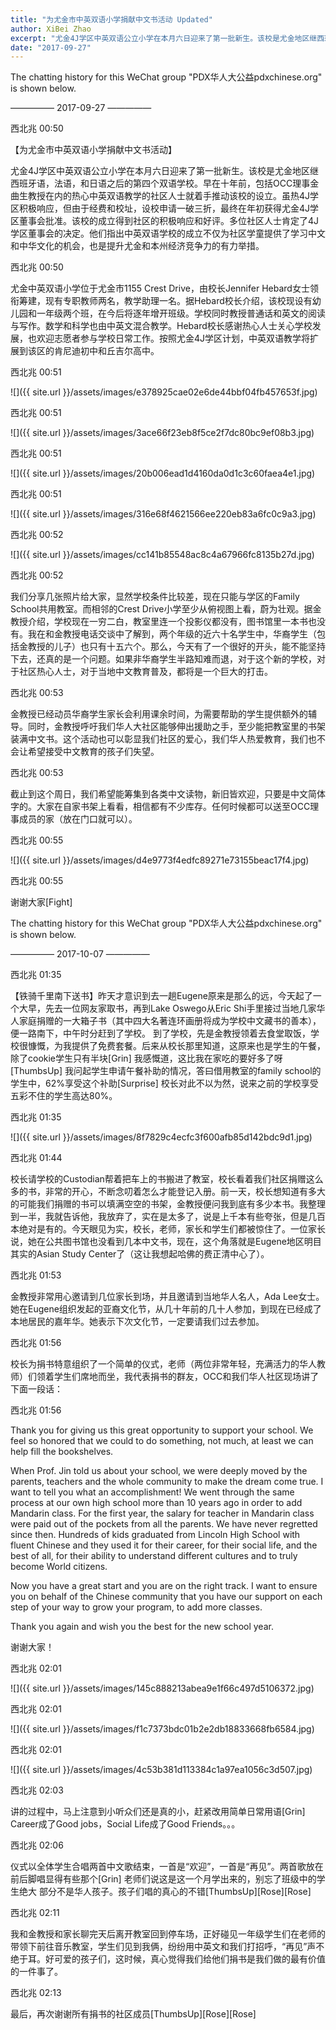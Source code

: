 ```yaml
---
title: "为尤金市中英双语小学捐献中文书活动 Updated"
author: XiBei Zhao
excerpt: "尤金4J学区中英双语公立小学在本月六日迎来了第一批新生。该校是尤金地区继西班牙语，法语，和日语之后的第四个双语学校。早在十年前，包括OCC理事金曲生教授在内的热心中英双语教学的社区人士就着手推动该校的设立。虽热4J学区积极响应，但由于经费和校址，设校申请一破三折，最终在年初获得尤金4J学区董事会批准。该校的成立得到社区的积极响应和好评。多位社区人士肯定了4J学区董事会的决定。他们指出中英双语学校的成立不仅为社区学童提供了学习中文和中华文化的机会，也是提升尤金和本州经济竞争力的有力举措。"
date: "2017-09-27"
---
```


The chatting history for this WeChat group "PDX华人大公益pdxchinese.org" is shown below.

—————  2017-09-27  —————

西北兆  00:50

【为尤金市中英双语小学捐献中文书活动】

尤金4J学区中英双语公立小学在本月六日迎来了第一批新生。该校是尤金地区继西班牙语，法语，和日语之后的第四个双语学校。早在十年前，包括OCC理事金曲生教授在内的热心中英双语教学的社区人士就着手推动该校的设立。虽热4J学区积极响应，但由于经费和校址，设校申请一破三折，最终在年初获得尤金4J学区董事会批准。该校的成立得到社区的积极响应和好评。多位社区人士肯定了4J学区董事会的决定。他们指出中英双语学校的成立不仅为社区学童提供了学习中文和中华文化的机会，也是提升尤金和本州经济竞争力的有力举措。

西北兆  00:50

尤金中英双语小学位于尤金市1155 Crest Drive，由校长Jennifer Hebard女士领衔筹建，现有专职教师两名，教学助理一名。据Hebard校长介绍，该校现设有幼儿园和一年级两个班，在今后将逐年增开班级。学校同时教授普通话和英文的阅读与写作。数学和科学也由中英文混合教学。Hebard校长感谢热心人士关心学校发展，也欢迎志愿者参与学校日常工作。按照尤金4J学区计划，中英双语教学将扩展到该区的肯尼迪初中和丘吉尔高中。

西北兆  00:51

![]({{ site.url }}/assets/images/e378925cae02e6de44bbf04fb457653f.jpg)

西北兆  00:51

![]({{ site.url }}/assets/images/3ace66f23eb8f5ce2f7dc80bc9ef08b3.jpg)

西北兆  00:51

![]({{ site.url }}/assets/images/20b006ead1d4160da0d1c3c60faea4e1.jpg)

西北兆  00:51

![]({{ site.url }}/assets/images/316e68f4621566ee220eb83a6fc0c9a3.jpg)

西北兆  00:52

![]({{ site.url }}/assets/images/cc141b85548ac8c4a67966fc8135b27d.jpg)

西北兆  00:52

我们分享几张照片给大家，显然学校条件比较差，现在只能与学区的Family School共用教室。而相邻的Crest Drive小学至少从俯视图上看，蔚为壮观。据金教授介绍，学校现在一穷二白，教室里连一个投影仪都没有，图书馆里一本书也没有。我在和金教授电话交谈中了解到，两个年级的近六十名学生中，华裔学生（包括金教授的儿子）也只有十五六个。那么，今天有了一个很好的开头，能不能坚持下去，还真的是一个问题。如果非华裔学生半路知难而退，对于这个新的学校，对于社区热心人士，对于当地中文教育普及，都将是一个巨大的打击。

西北兆  00:53

金教授已经动员华裔学生家长会利用课余时间，为需要帮助的学生提供额外的辅导。同时，金教授呼吁我们华人大社区能够伸出援助之手，至少能把教室里的书架装满中文书。这个活动也可以彰显我们社区的爱心，我们华人热爱教育，我们也不会让希望接受中文教育的孩子们失望。

西北兆  00:53

截止到这个周日，我们希望能筹集到各类中文读物，新旧皆欢迎，只要是中文简体字的。大家在自家书架上看看，相信都有不少库存。任何时候都可以送至OCC理事成员的家（放在门口就可以）。

西北兆  00:55

![]({{ site.url }}/assets/images/d4e9773f4edfc89271e73155beac17f4.jpg)

西北兆  00:55

谢谢大家[Fight]

The chatting history for this WeChat group "PDX华人大公益pdxchinese.org" is shown below.

—————  2017-10-07  —————

西北兆  01:35

【铁骑千里南下送书】昨天才意识到去一趟Eugene原来是那么的远，今天起了一个大早，先去一位网友家取书，再到Lake Oswego从Eric Shi手里接过当地几家华人家庭捐赠的一大箱子书（其中四大名著连环画册将成为学校中文藏书的善本），便一路南下，中午时分赶到了学校。
到了学校，先是金教授领着去食堂取饭，学校很慷慨，为我提供了免费套餐。后来从校长那里知道，这原来也是学生的午餐，除了cookie学生只有半块[Grin] 我感慨道，这比我在家吃的要好多了呀[ThumbsUp] 我问起学生申请午餐补助的情况，答曰借用教室的family school的学生中，62%享受这个补助[Surprise] 校长对此不以为然，说来之前的学校享受五彩不住的学生高达80%。

西北兆  01:35

![]({{ site.url }}/assets/images/8f7829c4ecfc3f600afb85d142bdc9d1.jpg)

西北兆  01:44

校长请学校的Custodian帮着把车上的书搬进了教室，校长看着我们社区捐赠这么多的书，非常的开心，不断念叨着怎么才能登记入册。前一天，校长想知道有多大的可能我们捐赠的书可以填满空空的书架，金教授便问我到底有多少本书。我整理到一半，我就告诉他，我放弃了，实在是太多了，说是上千本有些夸张，但是几百本绝对是有的。今天眼见为实，校长，老师，家长和学生们都被惊住了。一位家长说，她在公共图书馆也没看到几本中文书，现在，这个角落就是Eugene地区明目其实的Asian Study Center了（这让我想起哈佛的费正清中心了）。

西北兆  01:53

金教授非常用心邀请到几位家长到场，并且邀请到当地华人名人，Ada Lee女士。她在Eugene组织发起的亚裔文化节，从几十年前的几十人参加，到现在已经成了本地居民的嘉年华。她表示下次文化节，一定要请我们过去参加。

西北兆  01:56

校长为捐书特意组织了一个简单的仪式，老师（两位非常年轻，充满活力的华人教师）们领着学生们席地而坐，我代表捐书的群友，OCC和我们华人社区现场讲了下面一段话：

西北兆  01:56

Thank you for giving us this great opportunity to support your school. We feel so honored that we could to do something, not much, at least we can help fill the bookshelves.

When Prof. Jin told us about your school, we were deeply moved by the parents, teachers and the whole community to make the dream come true. I want to tell you what an accomplishment! We went through the same process at our own high school more than 10 years ago in order to add Mandarin class. For the first year, the salary for teacher in Mandarin class were paid out of the pockets from all the parents. We have never regretted since then. Hundreds of kids graduated from Lincoln High School with fluent Chinese and they used it for their career, for their social life, and the best of all, for their ability to understand different cultures and to truly become World citizens.

Now you have a great start and you are on the right track. I want to ensure you on behalf of the Chinese community that you have our support on each step of your way to grow your program, to add more classes.

Thank you again and wish you the best for the new school year.

谢谢大家！

西北兆  02:01

![]({{ site.url }}/assets/images/145c888213abea9e1f66c497d5106372.jpg)

西北兆  02:01

![]({{ site.url }}/assets/images/f1c7373bdc01b2e2db18833668fb6584.jpg)

西北兆  02:01

![]({{ site.url }}/assets/images/4c53b381d113384c1a97ea1056c3d507.jpg)

西北兆  02:03

讲的过程中，马上注意到小听众们还是真的小，赶紧改用简单日常用语[Grin] Career成了Good jobs，Social Life成了Good Friends。。。

西北兆  02:06

仪式以全体学生合唱两首中文歌结束，一首是“欢迎”，一首是“再见”。两首歌放在前后脚唱显得有些那个[Grin] 老师们说这是这一个月学出来的，别忘了班级中的学生绝大
部分不是华人孩子。孩子们唱的真心的不错[ThumbsUp][Rose][Rose]

西北兆  02:11

我和金教授和家长聊完天后离开教室回到停车场，正好碰见一年级学生们在老师的带领下前往音乐教室，学生们见到我俩，纷纷用中英文和我们打招呼，“再见”声不绝于耳。好可爱的孩子们，这时候，真心觉得我们给他们捐书是我们做的最有价值的一件事了。

西北兆  02:13

最后，再次谢谢所有捐书的社区成员[ThumbsUp][Rose][Rose]
